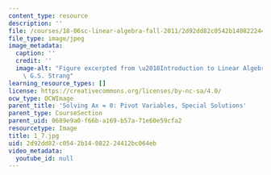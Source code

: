 ```yaml
---
content_type: resource
description: ''
file: /courses/18-06sc-linear-algebra-fall-2011/2d92dd82c0542b14082224412bc064eb_1_7.jpg
file_type: image/jpeg
image_metadata:
  caption: ''
  credit: ''
  image-alt: "Figure excerpted from \u2018Introduction to Linear Algebra\u2019 by\
    \ G.S. Strang"
learning_resource_types: []
license: https://creativecommons.org/licenses/by-nc-sa/4.0/
ocw_type: OCWImage
parent_title: 'Solving Ax = 0: Pivot Variables, Special Solutions'
parent_type: CourseSection
parent_uid: 0689e9a0-f66b-a169-b57a-71e60e59cfa2
resourcetype: Image
title: 1_7.jpg
uid: 2d92dd82-c054-2b14-0822-24412bc064eb
video_metadata:
  youtube_id: null
---
```

